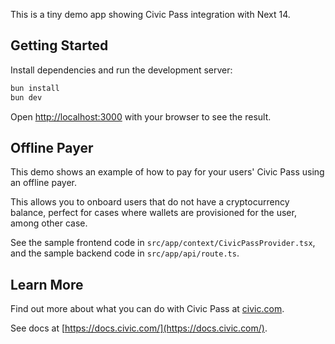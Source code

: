 This is a tiny demo app showing Civic Pass integration with Next 14.

## Getting Started

Install dependencies and run the development server:

```bash
bun install
bun dev
```

Open [http://localhost:3000](http://localhost:3000) with your browser to see the result.

## Offline Payer

This demo shows an example of how to pay for your users' Civic Pass using an offline payer.

This allows you to onboard users that do not have a cryptocurrency balance, perfect for cases where wallets
are provisioned for the user, among other case.

See the sample frontend code in `src/app/context/CivicPassProvider.tsx`,
and the sample backend code in `src/app/api/route.ts`.

## Learn More

Find out more about what you can do with Civic Pass at [civic.com](https://www.civic.com/).

See docs at [https://docs.civic.com/](https://docs.civic.com/).